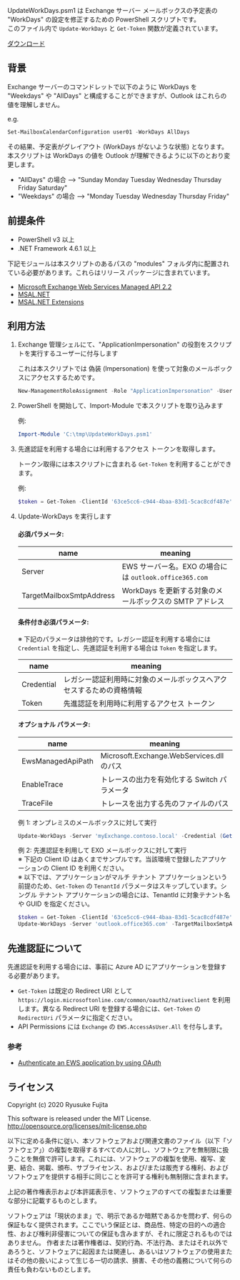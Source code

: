 UpdateWorkDays.psm1 は Exchange サーバー メールボックスの予定表の "WorkDays" の設定を修正するための PowerShell スクリプトです。  
このファイル内で `Update-WorkDays` と `Get-Token` 関数が定義されています。

[ダウンロード](https://github.com/jpmessaging/UpdateWorkDays/releases/download/v2020-10-18/UpdateWorkDays.ps1)

## 背景
Exchange サーバーのコマンドレットで以下のように WorkDays を "Weekdays" や "AllDays" と構成することができますが、Outlook はこれらの値を理解しません。

e.g.
```PowerShell
Set-MailboxCalendarConfiguration user01 -WorkDays AllDays
```

その結果、予定表がグレイアウト (WorkDays がないような状態) となります。
本スクリプトは WorkDays の値を Outlook が理解できるように以下のとおり変更します。


- "AllDays" の場合  --> "Sunday Monday Tuesday Wednesday Thursday Friday Saturday"
- "Weekdays" の場合 --> "Monday Tuesday Wednesday Thursday Friday"

## 前提条件
- PowerShell v3 以上
- .NET Framework 4.6.1 以上

下記モジュールは本スクリプトのあるパスの "modules" フォルダ内に配置されている必要があります。これらはリリース パッケージに含まれています。

- [Microsoft Exchange Web Services Managed API 2.2](https://www.microsoft.com/en-us/download/details.aspx?id=42951)
- [MSAL.NET](https://www.nuget.org/packages/Microsoft.Identity.Client)
- [MSAL.NET Extensions](https://www.nuget.org/packages/Microsoft.Identity.Client.Extensions.Msal/)

## 利用方法
1. Exchange 管理シェルにて、"ApplicationImpersonation" の役割をスクリプトを実行するユーザーに付与します

   これは本スクリプトでは 偽装 (Impersonation) を使って対象のメールボックスにアクセスするためです。

   ```PowerShell
   New-ManagementRoleAssignment -Role "ApplicationImpersonation" -User contoso\administrator
   ```

2. PowerShell を開始して、Import-Module で本スクリプトを取り込みます

   例:
   ```PowerShell
   Import-Module 'C:\tmp\UpdateWorkDays.psm1'
   ```

3. 先進認証を利用する場合には利用するアクセス トークンを取得します。

   トークン取得には本スクリプトに含まれる `Get-Token` を利用することができます。

   例:
   ```PowerShell
   $token = Get-Token -ClientId '63ce5cc6-c944-4baa-83d1-5cac8cdf487e' -Scopes 'https://outlook.office365.com/EWS.AccessAsUser.All'
   ```

4. Update-WorkDays を実行します

   #### 必須パラメータ:

   | name                     | meaning                                                 |
   | ------------------------ | ------------------------------------------------------- |
   | Server                   | EWS サーバー名。EXO の場合には `outlook.office365.com`  |
   | TargetMailboxSmtpAddress | WorkDays を更新する対象のメールボックスの SMTP アドレス |


   #### 条件付き必須パラメータ:
   ※ 下記のパラメータは排他的です。レガシー認証を利用する場合には `Credential` を指定し、先進認証を利用する場合は `Token` を指定します。

   | name       | meaning                                                              |
   | ---------- | -------------------------------------------------------------------- |
   | Credential | レガシー認証利用時に対象のメールボックスへアクセスするための資格情報 |
   | Token      | 先進認証を利用時に利用するアクセス トークン                          |

   #### オプショナル パラメータ:

   | name              | meaning                                      |
   | ----------------- | -------------------------------------------- |
   | EwsManagedApiPath | Microsoft.Exchange.WebServices.dll のパス    |
   | EnableTrace       | トレースの出力を有効化する Switch パラメータ |
   | TraceFile         | トレースを出力する先のファイルのパス         |


   例 1: オンプレミスのメールボックスに対して実行
   ```PowerShell
   Update-WorkDays -Server 'myExchange.contoso.local' -Credential (Get-Credential) -TargetMailboxSmtpAddress 'user01@contoso.local'
   ```

   例 2: 先進認証を利用して EXO メールボックスに対して実行     
   ※ 下記の Client ID はあくまでサンプルです。当該環境で登録したアプリケーションの Client ID を利用ください。  
   ※ 以下では、アプリケーションがマルチ テナント アプリケーションという前提のため、`Get-Token` の `TenantId` パラメータはスキップしています。シングル テナント アプリケーションの場合には、TenantId に対象テナント名や GUID を指定ください。  

   ```PowerShell
   $token = Get-Token -ClientId '63ce5cc6-c944-4baa-83d1-5cac8cdf487e' -Scopes 'https://outlook.office365.com/EWS.AccessAsUser.All'
   Update-WorkDays -Server 'outlook.office365.com' -TargetMailboxSmtpAddress 'room01@contoso.com' -Token $token.AccessToken -EnableTrace -TraceFile 'C:\temp\trace.txt'
   ```



## 先進認証について
先進認証を利用する場合には、事前に Azure AD にアプリケーションを登録する必要があります。

- `Get-Token` は既定の Redirect URI として `https://login.microsoftonline.com/common/oauth2/nativeclient` を利用します。異なる Redirect URI を登録する場合には、`Get-Token` の `RedirectUri` パラメータに指定ください。
- API Permissions には `Exchange` の `EWS.AccessAsUser.All` を付与します。

### 参考
- [Authenticate an EWS application by using OAuth](https://docs.microsoft.com/en-us/exchange/client-developer/exchange-web-services/how-to-authenticate-an-ews-application-by-using-oauth)

## ライセンス
Copyright (c) 2020 Ryusuke Fujita

This software is released under the MIT License.  
http://opensource.org/licenses/mit-license.php

以下に定める条件に従い、本ソフトウェアおよび関連文書のファイル（以下「ソフトウェア」）の複製を取得するすべての人に対し、ソフトウェアを無制限に扱うことを無償で許可します。これには、ソフトウェアの複製を使用、複写、変更、結合、掲載、頒布、サブライセンス、および/または販売する権利、およびソフトウェアを提供する相手に同じことを許可する権利も無制限に含まれます。

上記の著作権表示および本許諾表示を、ソフトウェアのすべての複製または重要な部分に記載するものとします。

ソフトウェアは「現状のまま」で、明示であるか暗黙であるかを問わず、何らの保証もなく提供されます。ここでいう保証とは、商品性、特定の目的への適合性、および権利非侵害についての保証も含みますが、それに限定されるものではありません。 作者または著作権者は、契約行為、不法行為、またはそれ以外であろうと、ソフトウェアに起因または関連し、あるいはソフトウェアの使用またはその他の扱いによって生じる一切の請求、損害、その他の義務について何らの責任も負わないものとします。



